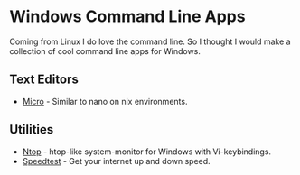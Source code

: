 # Windows Command Line Apps

Coming from Linux I do love the command line. So I thought I would make a collection of cool command line apps for Windows. 

## Text Editors
* [Micro](https://micro-editor.github.io/) - Similar to nano on nix environments. 

## Utilities
* [Ntop](https://github.com/Nuke928/NTop) - htop-like system-monitor for Windows with Vi-keybindings.
* [Speedtest](https://www.speedtest.net/apps/cli) - Get your internet up and down speed.


